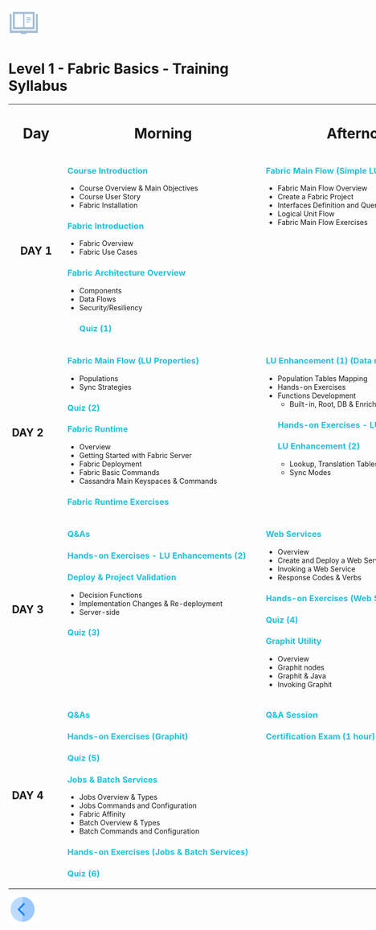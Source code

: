 
<p><img alt="" src="/academy/Training_Level_1/01_Fabric_Introduction/images/syllabus.png" /> </p>
  
<h1>Level 1 - Fabric Basics - Training Syllabus</h1>
  

  
<table style="width: 900px;">
<tbody>
<tr>
<td style="text-align: center;" width="100pxl">
<h1><strong>Day</strong></h1>
</td>
<td style="text-align: center;" width="400pxl">
<h1><strong>Morning</strong></h1>
</td>
<td style="text-align: center;" width="400pxl">
<h1><strong>Afternoon</strong></h1>
</td>
</tr>
  
<tr>

<td style="text-align: center;">
<h2><strong>DAY 1</strong></h2>
</td>

<td valign="top">

<h3 style="color: #20c1dd;">Course Introduction</h3> 
<ul>
<li>Course Overview &amp; Main Objectives</li>
<li>Course User Story</li>
<li>Fabric Installation</li>
</ul>

<h3 style="color: #20c1dd;">Fabric Introduction</h3>
<ul>
<li>Fabric Overview</li>
<li>Fabric Use Cases</li>
</ul>

<h3 style="color: #20c1dd;">Fabric Architecture Overview</h3>
<ul>
<li>Components</li>
<li>Data Flows</li>
<li>Security/Resiliency</li>
</ul>

<ul>
<h3 style="color: #20c1dd;">Quiz (1)</h3>
</ul>
  
</td>  

<td valign="top">

<h3 style="color: #20c1dd;">Fabric Main Flow (Simple LU)</h3>
<ul>
<li>Fabric Main Flow Overview</li>
<li>Create a Fabric Project</li>
<li>Interfaces Definition and Query Builder</li>
<li>Logical Unit Flow</li>
<li>Fabric Main Flow Exercises</li>  
</ul>

</td>
</tr>  


  
<tr>
<td>
<h2><strong>DAY 2</strong></h2>
</td>

<td valign="top">  
<h3 style="color: #20c1dd;">Fabric Main Flow (LU Properties)</h3>
<ul>
<li>Populations</li>
<li>Sync Strategies</li>
</ul>
<h3 style="color: #20c1dd;">Quiz (2)</h3>

<h3 style="color: #20c1dd;">Fabric Runtime</h3>
<ul>
<li>Overview</li>
<li>Getting Started with Fabric Server</li>
<li>Fabric Deployment</li>
<li>Fabric Basic Commands</li>
<li>Cassandra Main Keyspaces &amp; Commands</li>
</ul>
<h3 style="color: #20c1dd;">Fabric Runtime Exercises</h3>
</td>
  
<td valign="top">
<h3 style="color: #20c1dd;">LU Enhancement (1) (Data manipulations)</h3>
<ul>
<li>Population Tables Mapping</li>
<li>Hands-on Exercises</li>
<li>Functions Development<ul>
<li>Built-in, Root, DB &amp; Enrichment Functions </li>
</ul>
<h3 style="color: #20c1dd;">Hands-on Exercises - LU Enhancements (1)</h3>

<h3 style="color: #20c1dd;">LU Enhancement (2)</h3>
<ul>
<li>Lookup, Translation Tables &amp; Global Variables</li>
<li>Sync Modes</li>
</ul>
 
</td>
</tr>  
  

<tr>  

<td>
<h2><strong>DAY 3</strong></h2>
</td>
  
<td valign="top">
<h3 style="color: #20c1dd;">Q&amp;As</h3>
<h3 style="color: #20c1dd;">Hands-on Exercises - LU Enhancements (2)</h3>

<h3 style="color: #20c1dd;">Deploy &amp; Project Validation</h3>
<ul>
<li>Decision Functions</li>
<li>Implementation Changes &amp; Re-deployment</li>
<li>Server-side</li>
</ul>
<h3 style="color: #20c1dd;">Quiz (3)</h3>

</td>
  
<td valign="top">
<h3 style="color: #20c1dd;">Web Services</h3>
<ul>
<li>Overview </li>
<li>Create and Deploy a Web Service</li>
<li>Invoking a Web Service</li>
<li>Response Codes &amp; Verbs</li>
</ul>

<h3 style="color: #20c1dd;">Hands-on Exercises (Web Services)</h3>
<h3 style="color: #20c1dd;">Quiz (4)</h3>
<h3 style="color: #20c1dd;">Graphit Utility</h3>

<ul>
<li>Overview</li>
<li>Graphit nodes</li>
<li>Graphit &amp; Java</li>
<li>Invoking Graphit</li>
</ul>

</td>
</tr>
  
<tr>
<td>
<h2><strong>DAY 4</strong></h2>
</td>

<td valign="top">
<h3 style="color: #20c1dd;">Q&amp;As</h3>
<h3 style="color: #20c1dd;">Hands-on Exercises (Graphit)</h3>
<h3 style="color: #20c1dd;">Quiz (5)</h3>
<h3 style="color: #20c1dd;">Jobs &amp; Batch Services</h3>
<ul>
<li>Jobs Overview &amp; Types</li>
<li>Jobs Commands and Configuration</li>
<li>Fabric Affinity</li>
<li>Batch Overview &amp; Types</li>
<li>Batch Commands and Configuration</li>
</ul>
 
<h3 style="color: #20c1dd;">Hands-on Exercises (Jobs &amp; Batch Services)</h3>
<h3 style="color: #20c1dd;">Quiz (6)</h3>
</td>

<td valign="top">
<h3 style="color: #20c1dd;">Q&amp;A Session</h3>
<h3 style="color: #20c1dd;">Certification Exam (1 hour)</h3>
</td>

</tr>

</tbody></table>

</body></html>

  
  
    
    
[<img align="left" width="60" height="54" src="/articles/images/Previous.png">](/academy/Training_Level_1/01_Fabric_Introduction/1_1_Course_Overview.md)
